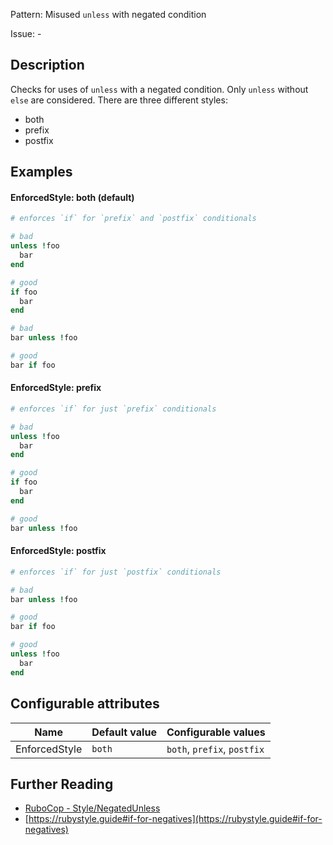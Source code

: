 Pattern: Misused `unless` with negated condition

Issue: -

## Description

Checks for uses of `unless` with a negated condition. Only `unless` without `else` are considered. There are three different styles:

  - both
  - prefix
  - postfix

## Examples

#### EnforcedStyle: both (default)

```ruby
# enforces `if` for `prefix` and `postfix` conditionals

# bad
unless !foo
  bar
end

# good
if foo
  bar
end

# bad
bar unless !foo

# good
bar if foo
```
#### EnforcedStyle: prefix

```ruby
# enforces `if` for just `prefix` conditionals

# bad
unless !foo
  bar
end

# good
if foo
  bar
end

# good
bar unless !foo
```
#### EnforcedStyle: postfix

```ruby
# enforces `if` for just `postfix` conditionals

# bad
bar unless !foo

# good
bar if foo

# good
unless !foo
  bar
end
```

## Configurable attributes

Name | Default value | Configurable values
--- | --- | ---
EnforcedStyle | `both` | `both`, `prefix`, `postfix`

## Further Reading

* [RuboCop - Style/NegatedUnless](https://docs.rubocop.org/rubocop/cops_style.html#stylenegatedunless)
* [https://rubystyle.guide#if-for-negatives](https://rubystyle.guide#if-for-negatives)
